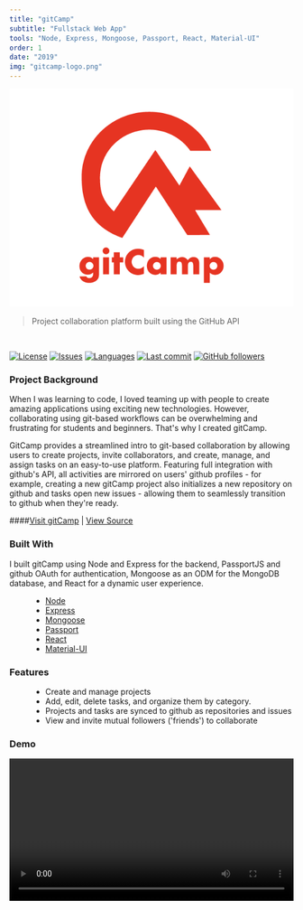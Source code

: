 ```yaml
---
title: "gitCamp"
subtitle: "Fullstack Web App"
tools: "Node, Express, Mongoose, Passport, React, Material-UI"
order: 1
date: "2019"
img: "gitcamp-logo.png"
---
```

<img src="gitcamp-logo-full.png">

> Project collaboration platform built using the GitHub API

<br/>

[![License](https://img.shields.io/github/license/gabrielkuettel/gitCamp)](https://github.com/gabrielkuettel/gitCamp/blob/master/LICENSE)
[![Issues](https://img.shields.io/github/issues/gabrielkuettel/gitCamp)](https://github.com/gabrielkuettel/gitCamp/issues)
[![Languages](https://img.shields.io/github/languages/top/gabrielkuettel/gitCamp)](https://github.com/gabrielkuettel/gitCamp)
[![Last commit](https://img.shields.io/github/last-commit/gabrielkuettel/gitCamp)](https://github.com/gabrielkuettel/gitCamp)
[![GitHub followers](https://img.shields.io/github/followers/gabrielkuettel?label=follow%20me&style=social)](https://github.com/gabrielkuettel)

### Project Background

When I was learning to code, I loved teaming up with people to create amazing applications using exciting new technologies. However, collaborating using git-based workflows can be overwhelming and frustrating for students and beginners. That's why I created gitCamp.

GitCamp provides a streamlined intro to git-based collaboration by allowing users to create projects, invite collaborators, and create, manage, and assign tasks on an easy-to-use platform. Featuring full integration with github's API, all activities are mirrored on users' github profiles - for example, creating a new gitCamp project also initializes a new repository on github and tasks open new issues - allowing them to seamlessly transition to github when they're ready.

####[Visit gitCamp](https://gitcamp.net) | [View Source](https://github.com/gabrielkuettel/gitCamp)

### Built With
I built gitCamp using Node and Express for the backend, PassportJS and github OAuth for authentication, Mongoose as an ODM for the MongoDB database, and React for a dynamic user experience.
<ul style="margin-left: 40px;">
   <li>
      <a href="https://nodejs.org/en/">Node</a>
   </li>
   <li>
      <a href="https://expressjs.com/">Express</a>
   </li>
   <li>
      <a href="https://mongoosejs.com/">Mongoose</a>
   </li>
   <li>
      <a href="http://www.passportjs.org/">Passport</a>
   </li>
   <li>
      <a href="https://reactjs.org/">React</a>
   </li>
    <li>
      <a href="https://material-ui.com/">Material-UI</a>
   </li>
</ul>

### Features 
<ul style="margin-left: 40px;">
   <li>Create and manage projects</li>
   <li>Add, edit, delete tasks, and organize them by category.</li>
   <li>Projects and tasks are synced to github as repositories and issues</li>
   <li>View and invite mutual followers ('friends') to collaborate</li>
</ul>

### Demo

<video style="padding: 0 0 40px 0;" width="100%" controls autoplay loop>
    <source src="gitcamp-demo-video.mp4" type="video/mp4">
</video>
